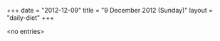 +++
date = "2012-12-09"
title = "9 December 2012 (Sunday)"
layout = "daily-diet"
+++


\<no entries\>
